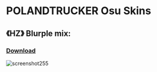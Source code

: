# POLANDTRUCKER Osu Skins

## **《HZ》 Blurple mix:**
### [Download](https://www.mediafire.com/file/zkwctys1p6kkip6/-_%25E3%2580%258AHZ%25E3%2580%258B_Blurple_Mix.osk/file)
![screenshot255](https://user-images.githubusercontent.com/123813182/215267258-4d41adcd-496c-4e48-928d-f31eab17e003.jpg)
